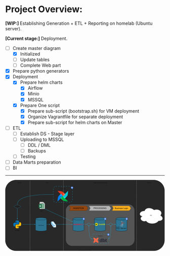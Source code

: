 # Project Overview:

<b> [WIP:] </b> Establishing Generation + ETL + Reporting on homelab (Ubuntu server).

<b> [Current stage:] </b> Deployment.

- [ ] Create master diagram
	- [x] Initialized 
	- [ ] Update tables
	- [ ] Complete Web part
- [x] Prepare python generators 
- [x] Deployment
	- [x] Prepare helm charts 
		- [x] Airflow 
		- [x] Minio 
		- [x] MSSQL 
	- [x] Prepare One script
		- [x] Prepare sub-script (bootstrap.sh) for VM deployment 
		- [x] Organize Vagrantfile for separate deployment
		- [x] Prepare sub-script for helm charts on Master
- [ ] ETL
	* [ ] Establish DS - Stage layer
	* [ ] Uploading to MSSQL
		* [ ] DDL / DML
		* [ ] Backups
	* [ ] Testing
- [ ] Data Marts preparation
- [ ] BI
---

<p align="center">
  <img src="https://github.com/AntonMiniazev/ampere_project/blob/master/project_images/high_level_structure.svg" />
</p>
